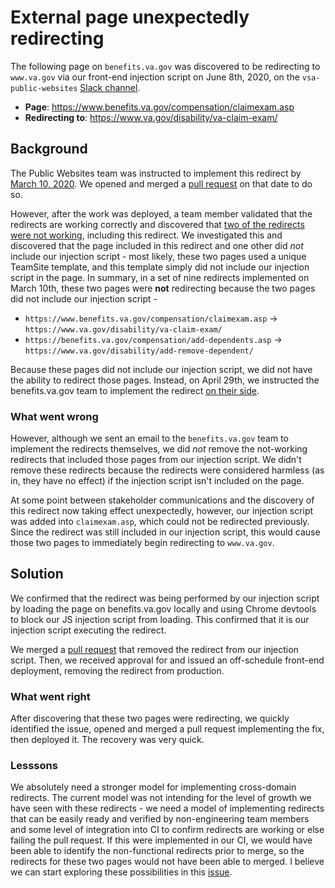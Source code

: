 # External page unexpectedly redirecting

The following page on `benefits.va.gov` was discovered to be redirecting to `www.va.gov` via our front-end injection script on June 8th, 2020, on the `vsa-public-websites` [Slack channel](https://dsva.slack.com/archives/C52CL1PKQ/p1591648982184600).

- __Page__: https://www.benefits.va.gov/compensation/claimexam.asp
- __Redirecting to__: https://www.va.gov/disability/va-claim-exam/


## Background
The Public Websites team was instructed to implement this redirect by [March 10, 2020](https://github.com/department-of-veterans-affairs/va.gov-team/issues/6087). We opened and merged a [pull request](https://github.com/department-of-veterans-affairs/vets-website/pull/11808) on that date to do so.

However, after the work was deployed, a team member validated that the redirects are working correctly and discovered that [two of the redirects were not working](https://github.com/department-of-veterans-affairs/va.gov-team/issues/6087#issuecomment-597307632), including this redirect. We investigated this and discovered that the page included in this redirect and one other did _not_ include our injection script - most likely, these two pages used a unique TeamSite template, and this template simply did not include our injection script in the page. In summary, in a set of nine redirects implemented on March 10th, these two pages were __not__ redirecting because the two pages did not include our injection script -

- `https://www.benefits.va.gov/compensation/claimexam.asp` ->	`https://www.va.gov/disability/va-claim-exam/`
- `https://benefits.va.gov/compensation/add-dependents.asp` ->	`https://www.va.gov/disability/add-remove-dependent/`

Because these pages did not include our injection script, we did not have the ability to redirect those pages. Instead, on April 29th, we instructed the benefits.va.gov team to implement the redirect [on their side](https://github.com/department-of-veterans-affairs/va.gov-team/issues/6087#issuecomment-621363437).

### What went wrong
However, although we sent an email to the `benefits.va.gov` team to implement the redirects themselves, we did _not_ remove the not-working redirects that included those pages from our injection script. We didn't remove these redirects because the redirects were considered harmless (as in, they have no effect) if the injection script isn't included on the page.

At some point between stakeholder communications and the discovery of this redirect now taking effect unexpectedly, however, our injection script was added into `claimexam.asp`, which could not be redirected previously. Since the redirect was still included in our injection script, this would cause those two pages to immediately begin redirecting to `www.va.gov`.

## Solution
We confirmed that the redirect was being performed by our injection script by loading the page on benefits.va.gov locally and using Chrome devtools to block our JS injection script from loading. This confirmed that it is our injection script executing the redirect.

We merged a [pull request](https://github.com/department-of-veterans-affairs/vets-website/pull/13011) that removed the redirect from our injection script. Then, we received approval for and issued an off-schedule front-end deployment, removing the redirect from production.

### What went right
After discovering that these two pages were redirecting, we quickly identified the issue, opened and merged a pull request implementing the fix, then deployed it. The recovery was very quick.

### Lesssons
We absolutely need a stronger model for implementing cross-domain redirects. The current model was not intending for the level of growth we have seen with these redirects - we need a model of implementing redirects that can be easily ready and verified by non-engineering team members and some level of integration into CI to confirm redirects are working or else failing the pull request. If this were implemented in our CI, we would have been able to identify the non-functional redirects prior to merge, so the redirects for these two pages would not have been able to merged. I believe we can start exploring these possibilities in this [issue](https://github.com/department-of-veterans-affairs/va.gov-team/issues/9487).
